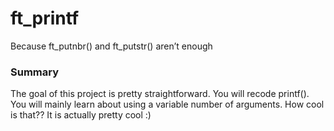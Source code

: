 # ft_printf 
Because ft_putnbr() and ft_putstr() aren’t enough

### Summary
The goal of this project is pretty straightforward. You will recode printf().
You will mainly learn about using a variable number of arguments. How cool is that??
It is actually pretty cool :)
